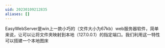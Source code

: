 ```yaml
---
uid: 20230109212835
aliases: []
---
```

EasyWebServer是win上一款小巧的（文件大小为67kb）web服务器软件，简单来说，让可以让将文件夹映射到本地（127.0.0.1）的指定端口。我们利用这一特性可以搭建一个本地图床